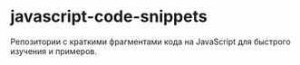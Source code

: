 # javascript-code-snippets
Репозитории с краткими фрагментами кода на JavaScript для быстрого изучения и примеров.
